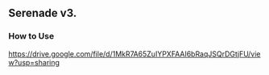 ## Serenade v3.

### How to Use
https://drive.google.com/file/d/1MkR7A65ZuIYPXFAAI6bRaqJSQrDGtjFU/view?usp=sharing